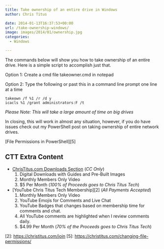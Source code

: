 ```yaml
---
title: Take ownership of an entire drive in Windows
author: Chris Titus

date: 2014-01-13T16:37:53+00:00
url: /take-ownership-windows/
image: images/2014/01/ownership.jpg
categories:
  - Windows

---
```

The commands below will show you how to take ownership of an entire drive. Here is a simple script to accomplish just that.<!--more-->

Option 1: Create a cmd file takeowner.cmd in notepad

Option 2: Type the following or past this in a command line prompt one line at a time

```
takeown /f %1 /r /d y
icacls %1 /grant administrators:F /t
```
_Please Note: This will take a large amount of time on big drives_

In closing, this will work in almost any situation, however, if you do have issues check out my PowerShell post on taking ownership of entire network drives.

[File Permissions in PowerShell][5]

## CTT Extra Content

- [ChrisTitus.com Downloads Section][1] (_CC Only_)
  1. Digital Downloads with Guides and Pre-Built Images
  2. Monthly Members Only Video
  3. $5 Per Month (_100% of Proceeds goes to Chris Titus Tech_)
- [YouTube Chris Titus Tech Membership][2] (_All Payments Accepted_)
  1. Monthly Members Only Video
  2. YouTube Emojis for Comments and Live Chat
  3. YouTube Badges that changes based on membership time for comments and chat.
  4. All YouTube comments are highlighted when I review comments daily. 
  5. $4.99 Per Month (_70% of the Proceeds goes to Chris Titus Tech_)

 [1]: https://portal.christitus.com
 [2]: https://christitus.com/join [5]: https://christitus.com/changing-file-permissions/
